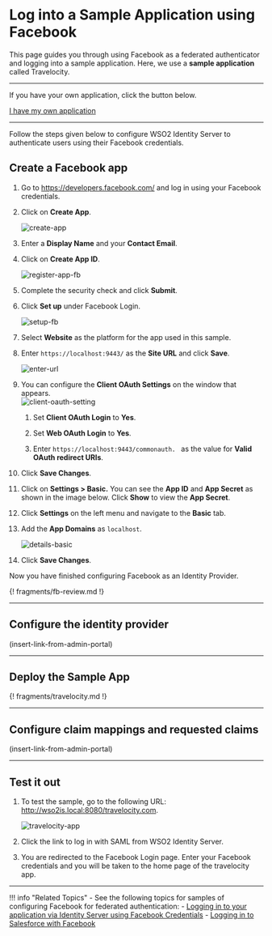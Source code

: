 # Log into a Sample Application using Facebook

This page guides you through using Facebook as a federated authenticator and logging into a sample application. Here, we use a **sample application** called Travelocity. 

----

If you have your own application, click the button below.

<a class="samplebtn_a" href="../../guides/federation/facebook" target="_blank" rel="nofollow noopener">I have my own application</a>

----

Follow the steps given below to configure WSO2 Identity Server to authenticate users using their Facebook credentials.

## Create a Facebook app

1. Go to <https://developers.facebook.com/> and log in using your Facebook credentials.

2. Click on **Create App**.

	![create-app](../../assets/img/samples/create-app.png)

3. Enter a **Display Name** and your **Contact Email**.

4.  Click on **Create App ID**.

	![register-app-fb](../../assets/img/samples/register-app-fb.png)

5. Complete the security check and click **Submit**. 

6. Click **Set up** under Facebook Login.

	![setup-fb](../../assets/img/samples/facebook-login.png)

7. Select **Website** as the platform for the app used in this sample.

8. Enter `https://localhost:9443/` as the **Site URL** and click **Save**.

	![enter-url](../../assets/img/samples/enter-url.png)

9.  You can configure the **Client OAuth Settings** on the window that
    appears.  
    ![client-oauth-setting](../../assets/img/samples/client-oauth-settings.png)

    1.  Set **Client OAuth Login** to **Yes**.  
        
    2.  Set **Web OAuth Login** to **Yes**.  
        
    3.  Enter  ` https://localhost:9443/commonauth.  ` as the value for **Valid OAuth redirect URIs**. 

10. Click **Save Changes**.

11. Click on **Settings > Basic.** You can see the **App ID** and **App
    Secret** as shown in the image below. Click **Show** to view the
    **App Secret**.

12. Click **Settings** on the left menu and navigate to the **Basic** tab. 

13. Add the **App Domains** as `localhost`. 

	![details-basic](../../assets/img/samples/details-basic.png)

13. Click **Save Changes**.

Now you have finished configuring Facebook as an Identity Provider.

{! fragments/fb-review.md !}

---

## Configure the identity provider 
	
(insert-link-from-admin-portal)

---

## Deploy the Sample App

{! fragments/travelocity.md !}

---

## Configure claim mappings and requested claims

(insert-link-from-admin-portal)

---

## Test it out

1. To test the sample, go to the following URL: <http://wso2is.local:8080/travelocity.com>.

	![travelocity-app](../../assets/img/samples/travelocity-fb.png)

2. Click the link to log in with SAML from WSO2 Identity Server.

3. You are redirected to the Facebook Login page. Enter your Facebook credentials and you will be taken to the home page of the travelocity app.

---

!!! info "Related Topics"
	-   See the following topics for samples of configuring Facebook for
		federated authentication:
		-   [Logging in to your application via Identity Server using Facebook Credentials](insert-link)
		-   [Logging in to Salesforce with Facebook](insert-link)
